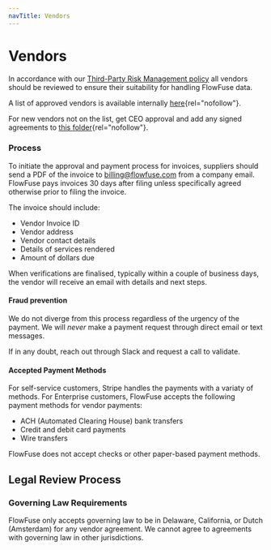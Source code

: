```yaml
---
navTitle: Vendors
---
```


# Vendors

In accordance with our
[Third-Party Risk Management policy](../company/security/third-party-risk-management.md)
all vendors should be reviewed to ensure their suitability for handling FlowFuse
data.

A list of approved vendors is available internally
[here](https://docs.google.com/spreadsheets/d/1ro77wy0cRK6gpzVv_iq4vpdmbdMq61X5-tTwI_F3hXM/edit?usp=sharing){rel="nofollow"}.

For new vendors not on the list, get CEO approval and add any signed agreements
to
[this folder](https://drive.google.com/drive/u/0/folders/1r6u1MNHZFAM1uhHmX-XtQs_bRcFVxQ25){rel="nofollow"}.

### Process

To initiate the approval and payment process for invoices, suppliers should send
a PDF of the invoice to billing@flowfuse.com from a company email. FlowFuse pays
invoices 30 days after filing unless specifically agreed otherwise prior to
filing the invoice.

The invoice should include:

- Vendor Invoice ID
- Vendor address
- Vendor contact details
- Details of services rendered
- Amount of dollars due

When verifications are finalised, typically within a couple of business days,
the vendor will receive an email with details and next steps.

#### Fraud prevention

We do not diverge from this process regardless of the urgency of the payment. We
will _never_ make a payment request through direct email or text messages.

If in any doubt, reach out through Slack and request a call to validate.

#### Accepted Payment Methods

For self-service customers, Stripe handles the payments with a variaty of
methods. For Enterprise customers, FlowFuse accepts the following payment
methods for vendor payments:

- ACH (Automated Clearing House) bank transfers
- Credit and debit card payments
- Wire transfers

FlowFuse does not accept checks or other paper-based payment methods.

## Legal Review Process

### Governing Law Requirements

FlowFuse only accepts governing law to be in Delaware, California, or Dutch
(Amsterdam) for any vendor agreement. We cannot agree to agreements with
governing law in other jurisdictions.
